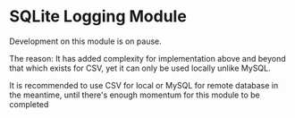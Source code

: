# SQLite Logging Module

Development on this module is on pause.

The reason: It has added complexity for implementation above and beyond that which exists for CSV, yet it can only be used locally unlike MySQL. 

It is recommended to use CSV for local or MySQL for remote database in the meantime, until there's enough momentum for this module to be completed
